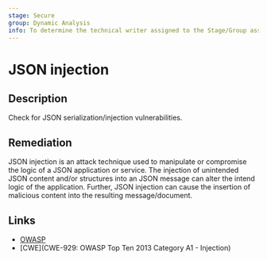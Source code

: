 ```yaml
---
stage: Secure
group: Dynamic Analysis
info: To determine the technical writer assigned to the Stage/Group associated with this page, see https://handbook.gitlab.com/handbook/product/ux/technical-writing/#assignments
---
```


# JSON injection

## Description

Check for JSON serialization/injection vulnerabilities.

## Remediation

JSON injection is an attack technique used to manipulate or compromise the logic of a JSON application or service. The injection of unintended JSON content and/or structures into an JSON message can alter the intend logic of the application. Further, JSON injection can cause the insertion of malicious content into the resulting message/document.

## Links

- [OWASP](https://owasp.org/Top10/A03_2021-Injection)
- [CWE](CWE-929: OWASP Top Ten 2013 Category A1 - Injection)
